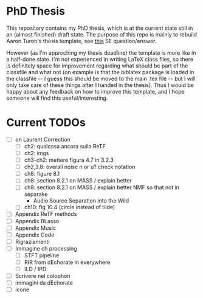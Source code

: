 # PhD Thesis

This repository contains my PhD thesis, which is at the current state still in an (almost finished) draft state.
The purpose of this repo is mainly to rebuild Aaron Turon's thesis template, see [this](https://tex.stackexchange.com/a/263586/37762) SE question/answer.

However (as I'm approching my thesis deadline) the template is more like in a half-done state.
I'm not experienced in writing LaTeX class files, so there is definitely space for improvement regarding what should be part of the classfile and what not (on example is that the biblatex package is loaded in the classfile -- I guess this should be moved to the main .tex file -- but I will only take care of these things after I handed in the thesis).
Thus I would be happy about any feedback on how to improve this template, and I hope someone will find this useful/interesting.


# Current TODOs

- [ ] on Laurent Correction
  - [ ] ch2: qualcosa ancora sulla ReTF
  - [ ] ch2: imgs
  - [ ] ch3-ch2: mettere figura 4.7 in 3.2.3
  - [ ] ch2,3,8: overall noise n or u? check notation
  - [ ] ch8: figure 8.1
  - [ ] ch8: section 8.2.1 on MASS / explain better
  - [ ] ch8: section 8.2.1 on MASS / explain better NMF so that not in separake
    - Audio Source Separation into the Wild
  - [ ] ch10: fig 10.4 (circle instead of tilde)
- [ ] Appendix ReTF methods
- [ ] Appendix BLasso
- [ ] Appendix Music
- [ ] Appendix Code
- [ ] Rigraziamenti
- [ ] Immagine ch processing
  - [ ] STFT pipeline
  - [ ] RIR from dEchorate in everywhere
  - [ ] ILD / IPD
- [ ]  Scrivere nel colophon
  - [ ]  immagini da dEchorate
  - [ ]  icone